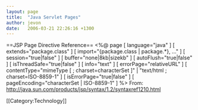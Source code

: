 ```yaml
---
layout: page
title:  "Java Servlet Pages"
author: jevon
date:   2006-03-21 22:26:16 +1300
---
```


==JSP Page Directive Reference==
<%@ page
  [ language="java" ]
  [ extends="package.class" ]
  [ import="{package.class | package.*}, ..." ]
  [ session="true|false" ] 
  [ buffer="none|8kb|sizekb" ]
  [ autoFlush="true|false" ]
  [ isThreadSafe="true|false" ]
  [ info="text" ]
  [ errorPage="relativeURL" ]
  [ contentType="mimeType [ ; charset=characterSet ]" |
      "text/html ; charset=ISO-8859-1" ]
  [ isErrorPage="true|false" ]
  [ pageEncoding="characterSet | ISO-8859-1" ]
%>
From: http://java.sun.com/products/jsp/syntax/1.2/syntaxref1210.html

[[Category:Technology]]